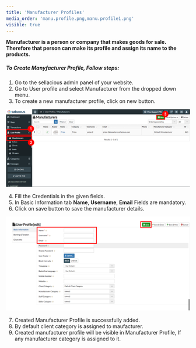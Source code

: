 ```yaml
---
title: 'Manufacturer Profiles'
media_order: 'manu.profile.png,manu.profile1.png'
visible: true
---
```


**Manufacturer is a person or company that makes goods for sale.**<br>
**Therefore that person can make its profile and assign its name to the products.**

##### **To Create Manyfacturer Profile, Follow steps:**

1. Go to the sellacious admin panel of your website.
2. Go to User profile and select Manufacturer from the dropped down menu.
3. To create a new manufacturer profile, click on new button.

![](manu.profile.png)

4. Fill the Credentials in the given fields.
5. In Basic Information tab **Name**, **Username**, **Email** Fields are mandatory.
6. Click on save button to save the manufacturer details.

![](manu.profile1.png)

7. Created Manufacturer Profile is successfully added.
8. By default client category is assigned to maufacturer.
9. Created manufacturer profile will be visible in Manufacturer Profile, If any manufacturer category is assigned      to it.